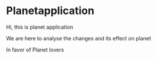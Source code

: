 # Planetapplication


Hi, this is planet application

We are here to analyse the changes and its effect on planet

In favor of Planet lovers
